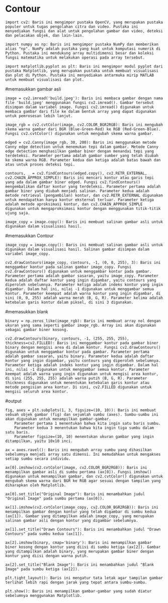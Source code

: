 
# Contour

    import cv2: Baris ini mengimpor pustaka OpenCV, yang merupakan pustaka populer untuk tugas pengolahan citra dan video. Pustaka ini menyediakan fungsi dan alat untuk pengolahan gambar dan video, deteksi dan pelacakan objek, dan lain-lain.

    import numpy as np: Baris ini mengimpor pustaka NumPy dan memberikan alias "np". NumPy adalah pustaka yang kuat untuk komputasi numerik di Python. Pustaka ini mendukung array multidimensi besar dan koleksi fungsi matematika untuk melakukan operasi pada array tersebut.

    import matplotlib.pyplot as plt: Baris ini mengimpor modul pyplot dari pustaka Matplotlib, yang merupakan pustaka untuk membuat visualisasi dan plot di Python. Pustaka ini menyediakan antarmuka mirip MATLAB untuk membuat visualisasi dan plot.

#memasukkan gambar asli

    image = cv2.imread('build.jpeg'): Baris ini membaca gambar dengan nama file 'build.jpeg' menggunakan fungsi cv2.imread(). Gambar tersebut disimpan dalam variabel image. Fungsi cv2.imread() digunakan untuk membaca gambar dari file ke dalam bentuk array yang dapat digunakan untuk pemrosesan lebih lanjut.

    image_rgb = cv2.cvtColor(image, cv2.COLOR_BGR2RGB): Baris ini mengubah skema warna gambar dari BGR (Blue-Green-Red) ke RGB (Red-Green-Blue). Fungsi cv2.cvtColor() digunakan untuk mengubah skema warna gambar.

    edged = cv2.Canny(image_rgb, 30, 200): Baris ini menggunakan metode Canny edge detection untuk menemukan tepi dalam gambar. Metode Canny edge detection menghasilkan gambar biner dengan menandai tepi yang terdeteksi. Parameter pertama adalah gambar sumber yang telah diubah ke skema warna RGB. Parameter kedua dan ketiga adalah batas bawah dan atas untuk proses deteksi tepi.

    contours, _ = cv2.findContours(edged.copy(), cv2.RETR_EXTERNAL, cv2.CHAIN_APPROX_SIMPLE): Baris ini mencari kontur atau garis tepi yang ada dalam gambar biner edged. Fungsi cv2.findContours() mengembalikan daftar kontur yang terdeteksi. Parameter pertama adalah gambar biner yang diubah menjadi salinan. Parameter kedua adalah metode retrieval (pengambilan) kontur, dan cv2.RETR_EXTERNAL digunakan untuk mendapatkan hanya kontur eksternal terluar. Parameter ketiga adalah metode aproksimasi kontur, dan cv2.CHAIN_APPROX_SIMPLE digunakan untuk mengaproksimasi kontur dengan menggunakan titik-titik ujung saja.

    image_copy = image.copy(): Baris ini membuat salinan gambar asli untuk digunakan dalam visualisasi hasil.


#memasukkan Contour


    image_copy = image.copy(): Baris ini membuat salinan gambar asli untuk digunakan dalam visualisasi hasil. Salinan gambar disimpan dalam variabel image_copy.

    cv2.drawContours(image_copy, contours, -1, (0, 0, 255), 3): Baris ini menggambar kontur pada salinan gambar image_copy. Fungsi cv2.drawContours() digunakan untuk menggambar kontur pada gambar. Parameter pertama adalah gambar sasaran, yaitu image_copy. Parameter kedua adalah daftar kontur yang ingin digambar, yaitu contours yang diperoleh sebelumnya. Parameter ketiga adalah indeks kontur yang ingin digambar. Dalam hal ini, nilai -1 digunakan untuk menggambar semua kontur. Parameter keempat adalah warna kontur yang ingin digambar, di sini (0, 0, 255) adalah warna merah (B, G, R). Parameter kelima adalah ketebalan garis kontur dalam piksel, di sini 3 digunakan.

    
#memasukkan blank

    binary = np.zeros_like(image_rgb): Baris ini membuat array nol dengan ukuran yang sama seperti gambar image_rgb. Array ini akan digunakan sebagai gambar biner kosong.

    cv2.drawContours(binary, contours, -1, (255, 255, 255), thickness=cv2.FILLED): Baris ini menggambar kontur pada gambar biner binary dengan mengisi area di dalam kontur. Fungsi cv2.drawContours() digunakan untuk menggambar kontur pada gambar. Parameter pertama adalah gambar sasaran, yaitu binary. Parameter kedua adalah daftar kontur yang ingin digambar, yaitu contours yang diperoleh sebelumnya. Parameter ketiga adalah indeks kontur yang ingin digambar. Dalam hal ini, nilai -1 digunakan untuk menggambar semua kontur. Parameter keempat adalah warna yang ingin digunakan untuk mengisi area kontur, di sini (255, 255, 255) adalah warna putih (B, G, R). Parameter thickness digunakan untuk menentukan ketebalan garis kontur atau metode pengisian area kontur. Di sini, cv2.FILLED digunakan untuk mengisi seluruh area kontur.


#output

    fig, axes = plt.subplots(1, 3, figsize=(10, 10)): Baris ini membuat sebuah objek gambar (fig) dan sejumlah sumbu (axes). Sumbu-sumbu ini akan digunakan untuk menampilkan gambar-gambar.
        Parameter pertama 1 menentukan bahwa kita ingin satu baris sumbu.
        Parameter kedua 3 menentukan bahwa kita ingin tiga sumbu dalam satu baris.
        Parameter figsize=(10, 10) menentukan ukuran gambar yang ingin ditampilkan, yaitu 10x10 inci.

    ax = axes.ravel(): Baris ini mengubah array sumbu yang dihasilkan sebelumnya menjadi array satu dimensi. Ini memudahkan untuk mengakses setiap sumbu secara individu.

    ax[0].imshow(cv2.cvtColor(image, cv2.COLOR_BGR2RGB)): Baris ini menampilkan gambar asli di sumbu pertama (ax[0]). Fungsi imshow() digunakan untuk menampilkan gambar, dan cv2.cvtColor() digunakan untuk mengubah skema warna dari BGR ke RGB agar sesuai dengan tampilan yang diharapkan oleh Matplotlib.

    ax[0].set_title("Original Image"): Baris ini menambahkan judul "Original Image" pada sumbu pertama (ax[0]).

    ax[1].imshow(cv2.cvtColor(image_copy, cv2.COLOR_BGR2RGB)): Baris ini menampilkan gambar dengan kontur yang telah digambar di sumbu kedua (ax[1]). Gambar yang ditampilkan adalah image_copy, yang merupakan salinan gambar asli dengan kontur yang digambar sebelumnya.

    ax[1].set_title("Drawn Contours"): Baris ini menambahkan judul "Drawn Contours" pada sumbu kedua (ax[1]).

    ax[2].imshow(binary, cmap='binary'): Baris ini menampilkan gambar biner kosong dengan kontur yang diisi di sumbu ketiga (ax[2]). Gambar yang ditampilkan adalah binary, yang merupakan gambar biner dengan kontur yang diisi dengan warna putih.

    ax[2].set_title("Blank Image"): Baris ini menambahkan judul "Blank Image" pada sumbu ketiga (ax[2]).

    plt.tight_layout(): Baris ini mengatur tata letak agar tampilan gambar terlihat lebih rapi dengan jarak yang tepat antara sumbu-sumbu.

    plt.show(): Baris ini menampilkan gambar-gambar yang sudah diatur sebelumnya menggunakan Matplotlib.
